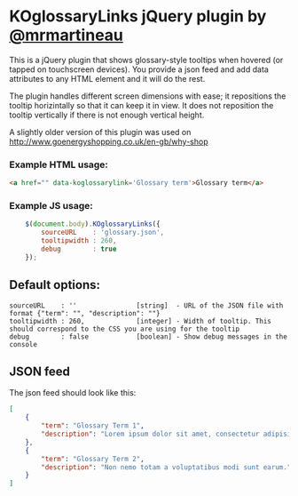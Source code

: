# KOglossaryLinks jQuery plugin by [@mrmartineau](http://github.com/mrmartineau)

This is a jQuery plugin that shows glossary-style tooltips when hovered (or tapped on touchscreen devices). You provide a json feed and add data attributes to any HTML element and it will do the rest.

The plugin handles different screen dimensions with ease; it repositions the tooltip horizintally so that it can keep it in view. It does not reposition the tooltip vertically if there is not enough vertical height.

A slightly older version of this plugin was used on http://www.goenergyshopping.co.uk/en-gb/why-shop

### Example HTML usage:
```html
<a href="" data-koglossarylink='Glossary term'>Glossary term</a>
```

### Example JS usage:

```js
	$(document.body).KOglossaryLinks({
		sourceURL    : 'glossary.json',
		tooltipwidth : 260,
		debug        : true
	});
```

## Default options:

```
sourceURL    : ''               [string]  - URL of the JSON file with format {"term": "", "description": ""}
tooltipwidth : 260,             [integer] - Width of tooltip. This should correspond to the CSS you are using for the tooltip
debug        : false            [boolean] - Show debug messages in the console
```

## JSON feed
The json feed should look like this:

```json
[
	{
		"term": "Glossary Term 1",
		"description": "Lorem ipsum dolor sit amet, consectetur adipisicing elit."
	},
	{
		"term": "Glossary Term 2",
		"description": "Non nemo totam a voluptatibus modi sunt earum."
	}
]
```
